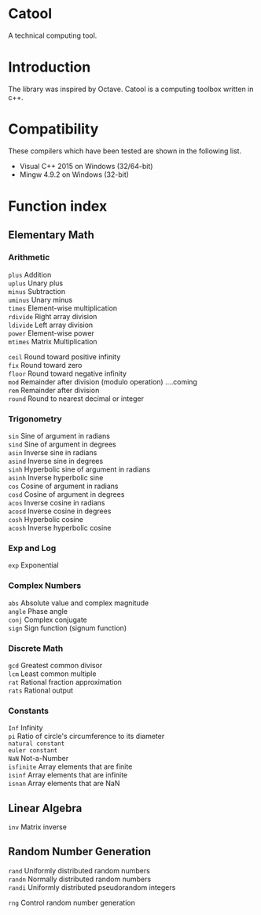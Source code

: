 # Catool
A technical computing tool.

# Introduction
The library was inspired by Octave. Catool is a computing toolbox written in c++.


# Compatibility

These compilers which have been tested are shown in the following list.

* Visual C++ 2015 on Windows (32/64-bit)
* Mingw 4.9.2 on Windows (32-bit)

# Function index

## Elementary Math

### Arithmetic

`plus`	Addition<br/>
`uplus`	Unary plus<br/>
`minus`	Subtraction<br/>
`uminus`	Unary minus<br/>
`times`	Element-wise multiplication<br/>
`rdivide`	Right array division<br/>
`ldivide`	Left array division<br/>
`power`	Element-wise power<br/>
`mtimes`	Matrix Multiplication<br/>

`ceil`	Round toward positive infinity<br/>
`fix`	Round toward zero<br/>
`floor`	Round toward negative infinity<br/>
`mod`	Remainder after division (modulo operation) ....coming<br/>
`rem`	Remainder after division<br/>
`round`	Round to nearest decimal or integer<br/>

### Trigonometry

`sin`	Sine of argument in radians<br/>
`sind`	Sine of argument in degrees<br/>
`asin`	Inverse sine in radians<br/>
`asind`	Inverse sine in degrees<br/>
`sinh`	Hyperbolic sine of argument in radians<br/>
`asinh`	Inverse hyperbolic sine<br/>
`cos`	Cosine of argument in radians<br/>
`cosd`	Cosine of argument in degrees<br/>
`acos`	Inverse cosine in radians<br/>
`acosd`	Inverse cosine in degrees<br/>
`cosh`	Hyperbolic cosine<br/>
`acosh`	Inverse hyperbolic cosine<br/>

### Exp and Log
`exp`	Exponential<br/>

### Complex Numbers
`abs`	Absolute value and complex magnitude<br/>
`angle`	Phase angle<br/>
`conj`	Complex conjugate<br/>
`sign`	Sign function (signum function)<br/>

### Discrete Math
`gcd`	Greatest common divisor<br/>
`lcm`	Least common multiple<br/>
`rat`	Rational fraction approximation<br/>
`rats`	Rational output<br/>


### Constants
`Inf`	Infinity<br/>
`pi`	Ratio of circle's circumference to its diameter<br/>
`natural constant` <br/>
`euler constant` <br/>
`NaN`	Not-a-Number<br/>
`isfinite`	Array elements that are finite<br/>
`isinf`	Array elements that are infinite<br/>
`isnan`	Array elements that are NaN<br/>

## Linear Algebra

`inv`	Matrix inverse<br/>

## Random Number Generation

`rand`	Uniformly distributed random numbers<br/>
`randn`	Normally distributed random numbers<br/>
`randi`	Uniformly distributed pseudorandom integers<br/>

`rng`	Control random number generation<br/>



